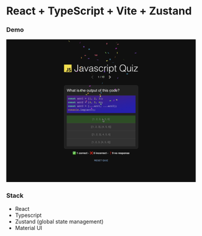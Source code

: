 # React + TypeScript + Vite + Zustand

### Demo

![Demo](./public/react-zustand-quizlet.png)

### Stack

- React
- Typescript
- Zustand (global state management)
- Material UI
